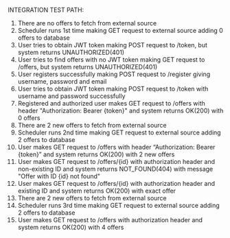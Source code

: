 INTEGRATION TEST PATH:

1. There are no offers to fetch from external source
2. Scheduler runs 1st time making GET request to external source adding 0 offers to database
3. User tries to obtain JWT token making POST request to /token, but system returns UNAUTHORIZED(401)
4. User tries to find offers with no JWT token making GET request to /offers, but system returns UNAUTHORIZED(401)
5. User registers successfully making POST request to /register giving username, password and email
6. User tries to obtain JWT token making POST request to /token with username and password successfully
7. Registered and authorized user makes GET request to /offers with header "Authorization: Bearer {token}" and system returns OK(200) with 0 offers
8. There are 2 new offers to fetch from external source
9. Scheduler runs 2nd time making GET request to external source adding 2 offers to database
10. User makes GET request to /offers with header “Authorization: Bearer {token}” and system returns OK(200) with 2 new offers
11. User makes GET request to /offers/{id} with authorization header and non-existing ID and system returns NOT_FOUND(404) with message "Offer with ID {id} not found"
12. User makes GET request to /offers/{id} with authorization header and existing ID and system returns OK(200) with exact offer
13. There are 2 new offers to fetch from external source
14. Scheduler runs 3rd time making GET request to external source adding 2 offers to database
15. User makes GET request to /offers with authorization header and system returns OK(200) with 4 offers